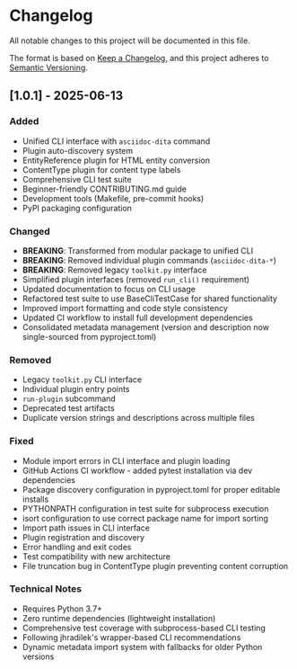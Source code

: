 # Changelog

All notable changes to this project will be documented in this file.

The format is based on [Keep a Changelog](https://keepachangelog.com/en/1.0.0/),
and this project adheres to [Semantic Versioning](https://semver.org/spec/v2.0.0.html).

## [1.0.1] - 2025-06-13

### Added
- Unified CLI interface with `asciidoc-dita` command
- Plugin auto-discovery system
- EntityReference plugin for HTML entity conversion
- ContentType plugin for content type labels
- Comprehensive CLI test suite
- Beginner-friendly CONTRIBUTING.md guide
- Development tools (Makefile, pre-commit hooks)
- PyPI packaging configuration

### Changed
- **BREAKING**: Transformed from modular package to unified CLI
- **BREAKING**: Removed individual plugin commands (`asciidoc-dita-*`)
- **BREAKING**: Removed legacy `toolkit.py` interface
- Simplified plugin interfaces (removed `run_cli()` requirement)
- Updated documentation to focus on CLI usage
- Refactored test suite to use BaseCliTestCase for shared functionality
- Improved import formatting and code style consistency
- Updated CI workflow to install full development dependencies
- Consolidated metadata management (version and description now single-sourced from pyproject.toml)

### Removed
- Legacy `toolkit.py` CLI interface
- Individual plugin entry points
- `run-plugin` subcommand
- Deprecated test artifacts
- Duplicate version strings and descriptions across multiple files

### Fixed
- Module import errors in CLI interface and plugin loading
- GitHub Actions CI workflow - added pytest installation via dev dependencies
- Package discovery configuration in pyproject.toml for proper editable installs
- PYTHONPATH configuration in test suite for subprocess execution
- isort configuration to use correct package name for import sorting
- Import path issues in CLI interface
- Plugin registration and discovery
- Error handling and exit codes
- Test compatibility with new architecture
- File truncation bug in ContentType plugin preventing content corruption

### Technical Notes
- Requires Python 3.7+
- Zero runtime dependencies (lightweight installation)
- Comprehensive test coverage with subprocess-based CLI testing
- Following jhradilek's wrapper-based CLI recommendations
- Dynamic metadata import system with fallbacks for older Python versions
